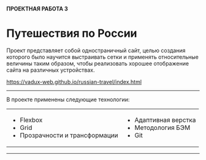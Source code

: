 #### ПРОЕКТНАЯ РАБОТА 3
# Путешествия по России

Проект представляет собой одностраничный сайт, целью создания которого было научится выстраивать сетки и применять относительные величины таким образом, чтобы реализовать хорошее отображение сайта на различных устройствах. 

https://vadux-web.github.io/russian-travel/index.html

***
В проекте применены следующие технологии:
<table>
<td>

* Flexbox
* Grid
* Прозрачности и трансформации
</td>

<td>

* Адаптивная верстка
* Методология БЭМ
* Git
</td>
</table>

***
